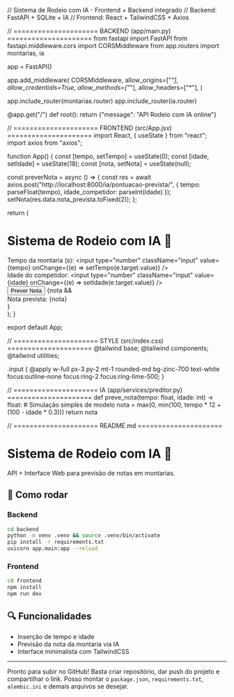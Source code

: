 // Sistema de Rodeio com IA - Frontend + Backend integrado
// Backend: FastAPI + SQLite + IA
// Frontend: React + TailwindCSS + Axios

// ===================== BACKEND (app/main.py) =====================
from fastapi import FastAPI
from fastapi.middleware.cors import CORSMiddleware
from app.routers import montarias, ia

app = FastAPI()

app.add_middleware(
    CORSMiddleware,
    allow_origins=["*"],
    allow_credentials=True,
    allow_methods=["*"],
    allow_headers=["*"],
)

app.include_router(montarias.router)
app.include_router(ia.router)

@app.get("/")
def root():
    return {"message": "API Rodeio com IA online"}


// ===================== FRONTEND (src/App.jsx) =====================
import React, { useState } from "react";
import axios from "axios";

function App() {
  const [tempo, setTempo] = useState(0);
  const [idade, setIdade] = useState(18);
  const [nota, setNota] = useState(null);

  const preverNota = async () => {
    const res = await axios.post("http://localhost:8000/ia/pontuacao-prevista/", {
      tempo: parseFloat(tempo),
      idade_competidor: parseInt(idade)
    });
    setNota(res.data.nota_prevista.toFixed(2));
  };

  return (
    <div className="flex flex-col items-center justify-center min-h-screen bg-zinc-900 text-white p-6">
      <h1 className="text-3xl font-bold mb-6">Sistema de Rodeio com IA 🤠</h1>
      <div className="bg-zinc-800 p-6 rounded-xl shadow-lg space-y-4 w-full max-w-md">
        <div>
          <label>Tempo da montaria (s):</label>
          <input type="number" className="input" value={tempo} onChange={(e) => setTempo(e.target.value)} />
        </div>
        <div>
          <label>Idade do competidor:</label>
          <input type="number" className="input" value={idade} onChange={(e) => setIdade(e.target.value)} />
        </div>
        <button onClick={preverNota} className="bg-green-600 hover:bg-green-700 px-4 py-2 rounded-xl font-semibold">Prever Nota</button>
        {nota && <div className="text-xl mt-4">Nota prevista: <span className="font-bold text-lime-400">{nota}</span></div>}
      </div>
    </div>
  );
}

export default App;


// ===================== STYLE (src/index.css) =====================
@tailwind base;
@tailwind components;
@tailwind utilities;

.input {
  @apply w-full px-3 py-2 mt-1 rounded-md bg-zinc-700 text-white focus:outline-none focus:ring-2 focus:ring-lime-500;
}


// ===================== IA (app/services/preditor.py) =====================
def preve_nota(tempo: float, idade: int) -> float:
    # Simulação simples de modelo
    nota = max(0, min(100, tempo * 12 + (100 - idade * 0.3)))
    return nota


// ===================== README.md =====================
# Sistema de Rodeio com IA 🤠

API + Interface Web para previsão de notas em montarias.

## 🔧 Como rodar

### Backend
```bash
cd backend
python -m venv .venv && source .venv/bin/activate
pip install -r requirements.txt
uvicorn app.main:app --reload
```

### Frontend
```bash
cd frontend
npm install
npm run dev
```

## 🔍 Funcionalidades
- Inserção de tempo e idade
- Previsão da nota da montaria via IA
- Interface minimalista com TailwindCSS

---

Pronto para subir no GitHub! Basta criar repositório, dar push do projeto e compartilhar o link. Posso montar o `package.json`, `requirements.txt`, `alembic.ini` e demais arquivos se desejar.
